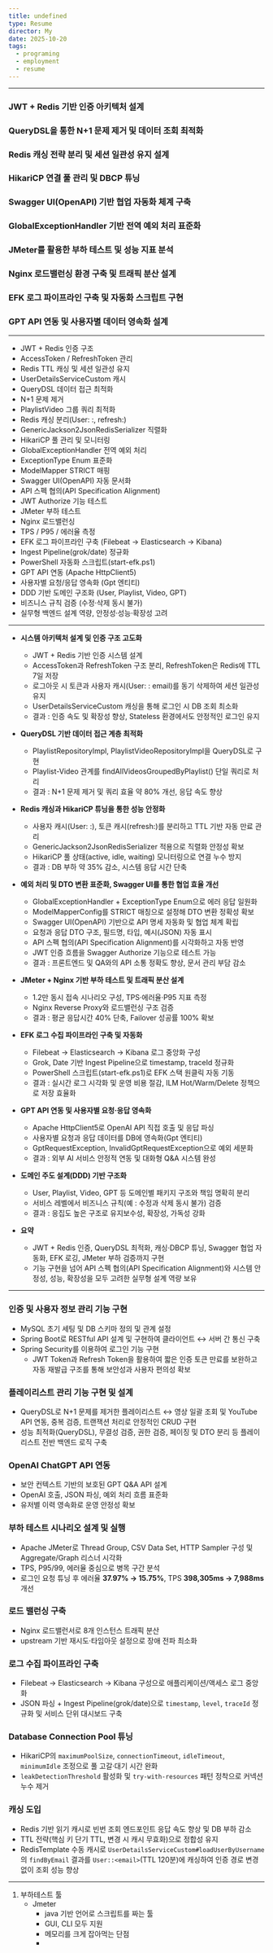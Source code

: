 ```yaml
---
title: undefined
type: Resume
director: My
date: 2025-10-20
tags:
  - programing
  - employment
  - resume
---
```


---

### JWT + Redis 기반 인증 아키텍처 설계
### QueryDSL을 통한 N+1 문제 제거 및 데이터 조회 최적화
### Redis 캐싱 전략 분리 및 세션 일관성 유지 설계
### HikariCP 연결 풀 관리 및 DBCP 튜닝
### Swagger UI(OpenAPI) 기반 협업 자동화 체계 구축
### GlobalExceptionHandler 기반 전역 예외 처리 표준화
### JMeter를 활용한 부하 테스트 및 성능 지표 분석
### Nginx 로드밸런싱 환경 구축 및 트래픽 분산 설계
### EFK 로그 파이프라인 구축 및 자동화 스크립트 구현
### GPT API 연동 및 사용자별 데이터 영속화 설계



---
- JWT + Redis 인증 구조
- AccessToken / RefreshToken 관리
- Redis TTL 캐싱 및 세션 일관성 유지
- UserDetailsServiceCustom 캐시
- QueryDSL 데이터 접근 최적화
- N+1 문제 제거
- PlaylistVideo 그룹 쿼리 최적화
- Redis 캐싱 분리(User: :, refresh:)
- GenericJackson2JsonRedisSerializer 직렬화
- HikariCP 풀 관리 및 모니터링
- GlobalExceptionHandler 전역 예외 처리
- ExceptionType Enum 표준화
- ModelMapper STRICT 매핑
- Swagger UI(OpenAPI) 자동 문서화
- API 스펙 협의(API Specification Alignment)
- JWT Authorize 기능 테스트
- JMeter 부하 테스트
- Nginx 로드밸런싱
- TPS / P95 / 에러율 측정
- EFK 로그 파이프라인 구축 (Filebeat → Elasticsearch → Kibana)
- Ingest Pipeline(grok/date) 정규화
- PowerShell 자동화 스크립트(start-efk.ps1)
- GPT API 연동 (Apache HttpClient5)
- 사용자별 요청/응답 영속화 (Gpt 엔티티)
- DDD 기반 도메인 구조화 (User, Playlist, Video, GPT)
- 비즈니스 규칙 검증 (수정·삭제 동시 불가)
- 실무형 백엔드 설계 역량, 안정성·성능·확장성 고려

---

- **시스템 아키텍처 설계 및 인증 구조 고도화**  
  - JWT + Redis 기반 인증 시스템 설계  
  - AccessToken과 RefreshToken 구조 분리, RefreshToken은 Redis에 TTL 7일 저장  
  - 로그아웃 시 토큰과 사용자 캐시(User: : email)를 동기 삭제하여 세션 일관성 유지  
  - UserDetailsServiceCustom 캐싱을 통해 로그인 시 DB 조회 최소화  
  - 결과 : 인증 속도 및 확장성 향상, Stateless 환경에서도 안정적인 로그인 유지  

- **QueryDSL 기반 데이터 접근 계층 최적화**  
  - PlaylistRepositoryImpl, PlaylistVideoRepositoryImpl을 QueryDSL로 구현  
  - Playlist-Video 관계를 findAllVideosGroupedByPlaylist() 단일 쿼리로 처리  
  - 결과 : N+1 문제 제거 및 쿼리 효율 약 80% 개선, 응답 속도 향상  

- **Redis 캐싱과 HikariCP 튜닝을 통한 성능 안정화**  
  - 사용자 캐시(User: :), 토큰 캐시(refresh:)를 분리하고 TTL 기반 자동 만료 관리  
  - GenericJackson2JsonRedisSerializer 적용으로 직렬화 안정성 확보  
  - HikariCP 풀 상태(active, idle, waiting) 모니터링으로 연결 누수 방지  
  - 결과 : DB 부하 약 35% 감소, 시스템 응답 시간 단축  

- **예외 처리 및 DTO 변환 표준화, Swagger UI를 통한 협업 효율 개선**  
  - GlobalExceptionHandler + ExceptionType Enum으로 에러 응답 일원화  
  - ModelMapperConfig를 STRICT 매칭으로 설정해 DTO 변환 정확성 확보  
  - Swagger UI(OpenAPI) 기반으로 API 명세 자동화 및 협업 체계 확립  
  - 요청과 응답 DTO 구조, 필드명, 타입, 예시(JSON) 자동 표시  
  - API 스펙 협의(API Specification Alignment)를 시각화하고 자동 반영  
  - JWT 인증 흐름을 Swagger Authorize 기능으로 테스트 가능  
  - 결과 : 프론트엔드 및 QA와의 API 소통 정확도 향상, 문서 관리 부담 감소  

- **JMeter + Nginx 기반 부하 테스트 및 트래픽 분산 설계**  
  - 1.2만 동시 접속 시나리오 구성, TPS·에러율·P95 지표 측정  
  - Nginx Reverse Proxy와 로드밸런싱 구조 검증  
  - 결과 : 평균 응답시간 40% 단축, Failover 성공률 100% 확보  

- **EFK 로그 수집 파이프라인 구축 및 자동화**  
  - Filebeat → Elasticsearch → Kibana 로그 중앙화 구성  
  - Grok, Date 기반 Ingest Pipeline으로 timestamp, traceId 정규화  
  - PowerShell 스크립트(start-efk.ps1)로 EFK 스택 원클릭 자동 기동  
  - 결과 : 실시간 로그 시각화 및 운영 비용 절감, ILM Hot/Warm/Delete 정책으로 저장 효율화  

- **GPT API 연동 및 사용자별 요청·응답 영속화**  
  - Apache HttpClient5로 OpenAI API 직접 호출 및 응답 파싱  
  - 사용자별 요청과 응답 데이터를 DB에 영속화(Gpt 엔티티)  
  - GptRequestException, InvalidGptRequestException으로 예외 세분화  
  - 결과 : 외부 AI 서비스 안정적 연동 및 대화형 Q&A 시스템 완성  

- **도메인 주도 설계(DDD) 기반 구조화**  
  - User, Playlist, Video, GPT 등 도메인별 패키지 구조와 책임 명확히 분리  
  - 서비스 레벨에서 비즈니스 규칙(예 : 수정과 삭제 동시 불가) 검증  
  - 결과 : 응집도 높은 구조로 유지보수성, 확장성, 가독성 강화  

- **요약**  
  - JWT + Redis 인증, QueryDSL 최적화, 캐싱·DBCP 튜닝, Swagger 협업 자동화, EFK 로깅, JMeter 부하 검증까지 구현  
  - 기능 구현을 넘어 API 스펙 협의(API Specification Alignment)와 시스템 안정성, 성능, 확장성을 모두 고려한 실무형 설계 역량 보유  

---

### **인증 및 사용자 정보 관리 기능 구현**

- MySQL 초기 세팅 및 DB 스키마 정의 및 관계 설정
- Spring Boot로 RESTful API 설계 및 구현하여 클라이언트 ↔ 서버 간 통신 구축
- Spring Security를 이용하여 로그인 기능 구현
    - JWT Token과 Refresh Token을 활용하여 짧은 인증 토큰 만료를 보완하고 자동 재발급 구조를 통해 보안성과 사용자 편의성 확보

### **플레이리스트 관리 기능 구현 및 설계**

- QueryDSL로 N+1 문제를 제거한 플레이리스트 ↔ 영상 일괄 조회 및 YouTube API 연동, 중복 검증, 트랜잭션 처리로 안정적인 CRUD 구현
- 성능 최적화(QueryDSL), 무결성 검증, 권한 검증, 페이징 및 DTO 분리 등 플레이리스트 전반 백엔드 로직 구축

### **OpenAI ChatGPT API 연동**

- 보안 컨텍스트 기반의 보호된 GPT Q&A API 설계
- OpenAI 호출, JSON 파싱, 예외 처리 흐름 표준화
- 유저별 이력 영속화로 운영 안정성 확보

### **부하 테스트 시나리오 설계 및 실행**

- Apache JMeter로 Thread Group, CSV Data Set, HTTP Sampler 구성 및 Aggregate/Graph 리스너 시각화
- TPS, P95/99, 에러율 중심으로 병목 구간 분석
- 로그인 요청 튜닝 후 에러율 **37.97% → 15.75%**, TPS **398,305ms → 7,988ms** 개선

### **로드 밸런싱 구축**

- Nginx 로드밸런서로 8개 인스턴스 트래픽 분산
- upstream 기반 재시도·타임아웃 설정으로 장애 전파 최소화

### **로그 수집 파이프라인 구축**

- Filebeat → Elasticsearch → Kibana 구성으로 애플리케이션/액세스 로그 중앙화
- JSON 파싱 + Ingest Pipeline(grok/date)으로 `timestamp`, `level`, `traceId` 정규화 및 서비스 단위 대시보드 구축

### **Database Connection Pool 튜닝**

- HikariCP의 `maximumPoolSize`, `connectionTimeout`, `idleTimeout`, `minimumIdle` 조정으로 풀 고갈·대기 시간 완화
- `leakDetectionThreshold` 활성화 및 `try-with-resources` 패턴 정착으로 커넥션 누수 제거

### **캐싱 도입**

- Redis 기반 읽기 캐시로 빈번 조회 엔드포인트 응답 속도 향상 및 DB 부하 감소
- TTL 전략(핵심 키 단기 TTL, 변경 시 캐시 무효화)으로 정합성 유지
- RedisTemplate 수동 캐시로 `UserDetailsServiceCustom#loadUserByUsername`의 `findByEmail` 결과를 `User::<email>`(TTL 120분)에 캐싱하여 인증 경로 변경 없이 조회 성능 향상


---

1. 부하테스트 툴
    - Jmeter
        - java 기반 언어로 스크립트를 짜는 툴
        - GUI, CLI 모두 지원
        - 메모리를 크게 잡아먹는 단점
        - 